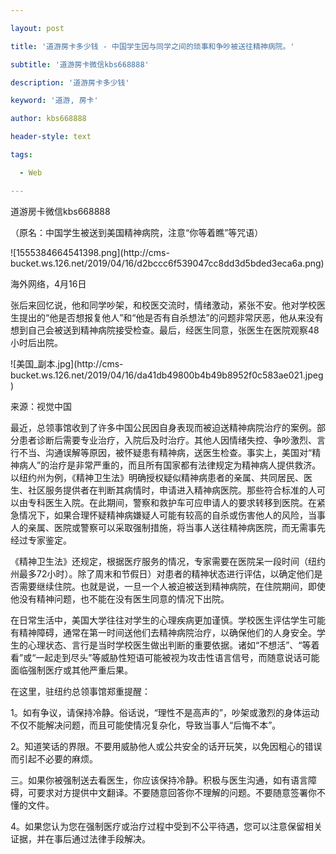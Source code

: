 ---
layout: post
title: '道游房卡多少钱 - 中国学生因与同学之间的琐事和争吵被送往精神病院。'
subtitle: '道游房卡微信kbs668888'
description: '道游房卡多少钱'
keyword: '道游, 房卡'
author: kbs668888
header-style: text
tags:
  - Web
---
道游房卡微信kbs668888

（原名：中国学生被送到美国精神病院，注意“你等着瞧”等咒语）

![1555384664541398.png](http://cms-
bucket.ws.126.net/2019/04/16/d2bccc6f539047cc8dd3d5bded3eca6a.png)

海外网络，4月16日

张后来回忆说，他和同学吵架，和校医交流时，情绪激动，紧张不安。他对学校医生提出的“他是否想报复他人”和“他是否有自杀想法”的问题非常厌恶，他从来没有想到自己会被送到精神病院接受检查。最后，经医生同意，张医生在医院观察48小时后出院。

![美国_副本.jpg](http://cms-
bucket.ws.126.net/2019/04/16/da41db49800b4b49b8952f0c583ae021.jpeg)

来源：视觉中国

最近，总领事馆收到了许多中国公民因自身表现而被迫送精神病院治疗的案例。部分患者诊断后需要专业治疗，入院后及时治疗。其他人因情绪失控、争吵激烈、言行不当、沟通误解等原因，被怀疑患有精神病，送医生检查。事实上，美国对“精神病人”的治疗是非常严重的，而且所有国家都有法律规定为精神病人提供救济。以纽约州为例，《精神卫生法》明确授权疑似精神病患者的亲属、共同居民、医生、社区服务提供者在判断其病情时，申请进入精神病医院。那些符合标准的人可以由专科医生入院。在此期间，警察和救护车可应申请人的要求转移到医院。在紧急情况下，如果合理怀疑精神病嫌疑人可能有较高的自杀或伤害他人的风险，当事人的亲属、医院或警察可以采取强制措施，将当事人送往精神病医院，而无需事先经过专家鉴定。

《精神卫生法》还规定，根据医疗服务的情况，专家需要在医院呆一段时间（纽约州最多72小时）。除了周末和节假日）对患者的精神状态进行评估，以确定他们是否需要继续住院。也就是说，一旦一个人被迫被送到精神病院，在住院期间，即使他没有精神问题，也不能在没有医生同意的情况下出院。

在日常生活中，美国大学往往对学生的心理疾病更加谨慎。学校医生评估学生可能有精神障碍，通常在第一时间送他们去精神病院治疗，以确保他们的人身安全。学生的心理状态、言行是当时学校医生做出判断的重要依据。诸如“不想活”、“等着看”或“一起走到尽头”等威胁性短语可能被视为攻击性语言信号，而随意说话可能面临强制医疗或其他严重后果。

在这里，驻纽约总领事馆郑重提醒：

1。如有争议，请保持冷静。俗话说，“理性不是高声的”，吵架或激烈的身体运动不仅不能解决问题，而且可能使情况复杂化，导致当事人“后悔不本”。

2。知道笑话的界限。不要用威胁他人或公共安全的话开玩笑，以免因粗心的错误而引起不必要的麻烦。

三。如果你被强制送去看医生，你应该保持冷静。积极与医生沟通，如有语言障碍，可要求对方提供中文翻译。不要随意回答你不理解的问题。不要随意签署你不懂的文件。

4。如果您认为您在强制医疗或治疗过程中受到不公平待遇，您可以注意保留相关证据，并在事后通过法律手段解决。

